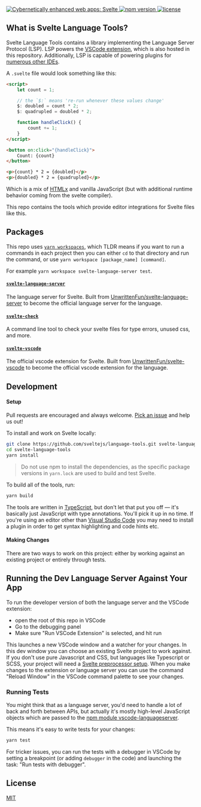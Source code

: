 <p>
  <a href="https://svelte.dev">
	<img alt="Cybernetically enhanced web apps: Svelte" src="https://user-images.githubusercontent.com/49038/76711598-f0b39180-66e7-11ea-9501-37f6e1edf8a6.png">
  </a>

  <a href="https://www.npmjs.com/package/svelte">
    <img src="https://img.shields.io/npm/v/svelte.svg" alt="npm version">
  </a>

  <a href="https://github.com/sveltejs/svelte/blob/master/LICENSE">
    <img src="https://img.shields.io/npm/l/svelte.svg" alt="license">
  </a>
</p>

## What is Svelte Language Tools?

Svelte Language Tools contains a library implementing the Language Server Protocol (LSP). LSP powers the [VSCode extension](https://marketplace.visualstudio.com/items?itemName=svelte.svelte-vscode), which is also hosted in this repository. Additionally, LSP is capable of powering plugins for [numerous other IDEs](https://microsoft.github.io/language-server-protocol/implementors/tools/).

A `.svelte` file would look something like this:

```html
<script>
    let count = 1;

    // the `$:` means 're-run whenever these values change'
    $: doubled = count * 2;
    $: quadrupled = doubled * 2;

    function handleClick() {
        count += 1;
    }
</script>

<button on:click="{handleClick}">
    Count: {count}
</button>

<p>{count} * 2 = {doubled}</p>
<p>{doubled} * 2 = {quadrupled}</p>
```

Which is a mix of [HTMLx](https://github.com/htmlx-org/HTMLx) and vanilla JavaScript (but with additional runtime behavior coming from the svelte compiler).

This repo contains the tools which provide editor integrations for Svelte files like this.

## Packages

This repo uses [`yarn workspaces`](https://classic.yarnpkg.com/blog/2017/08/02/introducing-workspaces/), which TLDR means if you want to run a commands in each project then you can either `cd` to that directory and run the command, or use `yarn workspace [package_name] [command]`.

For example `yarn workspace svelte-language-server test`.

#### [`svelte-language-server`](packages/language-server)

The language server for Svelte. Built from [UnwrittenFun/svelte-language-server](https://github.com/UnwrittenFun/svelte-language-server) to become the official language server for the language.

#### [`svelte-check`](packages/svelte-check)

A command line tool to check your svelte files for type errors, unused css, and more.

#### [`svelte-vscode`](packages/svelte-vscode)

The official vscode extension for Svelte. Built from [UnwrittenFun/svelte-vscode](https://github.com/UnwrittenFun/svelte-vscode) to become the official vscode extension for the language.

## Development

#### Setup

Pull requests are encouraged and always welcome. [Pick an issue](https://github.com/sveltejs/language-tools/issues?q=is%3Aissue+is%3Aopen+sort%3Aupdated-desc) and help us out!

To install and work on Svelte locally:

```bash
git clone https://github.com/sveltejs/language-tools.git svelte-language-tools
cd svelte-language-tools
yarn install
```

> Do not use npm to install the dependencies, as the specific package versions in `yarn.lock` are used to build and test Svelte.

To build all of the tools, run:

```bash
yarn build
```

The tools are written in [TypeScript](https://www.typescriptlang.org/), but don't let that put you off — it's basically just JavaScript with type annotations. You'll pick it up in no time. If you're using an editor other than [Visual Studio Code](https://code.visualstudio.com/) you may need to install a plugin in order to get syntax highlighting and code hints etc.

#### Making Changes

There are two ways to work on this project: either by working against an existing project or entirely through tests.

## Running the Dev Language Server Against Your App

To run the developer version of both the language server and the VSCode extension:

-   open the root of this repo in VSCode
-   Go to the debugging panel
-   Make sure "Run VSCode Extension" is selected, and hit run

This launches a new VSCode window and a watcher for your changes. In this dev window you can choose an existing Svelte project to work against. If you don't use pure Javascript and CSS, but languages like Typescript or SCSS, your project will need a [Svelte preprocessor setup](packages/svelte-vscode#using-with-preprocessors). When you make changes to the extension or language server you can use the command "Reload Window" in the VSCode command palette to see your changes.

### Running Tests

You might think that as a language server, you'd need to handle a lot of back and forth between APIs, but actually it's mostly high-level JavaScript objects which are passed to the [npm module vscode-languageserver](https://code.visualstudio.com/api/language-extensions/language-server-extension-guide).

This means it's easy to write tests for your changes:

```bash
yarn test
```

For tricker issues, you can run the tests with a debugger in VSCode by setting a breakpoint (or adding `debugger` in the code) and launching the task: "Run tests with debugger".

## License

[MIT](LICENSE)
